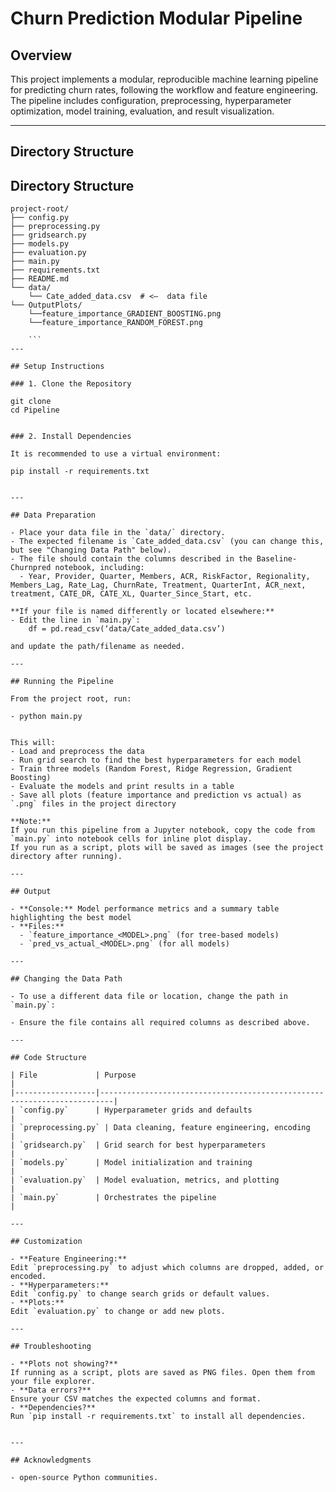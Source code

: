 # Churn Prediction Modular Pipeline

## Overview

This project implements a modular, reproducible machine learning pipeline for predicting churn rates, following the workflow and feature engineering. The pipeline includes configuration, preprocessing, hyperparameter optimization, model training, evaluation, and result visualization.

---

## Directory Structure

## Directory Structure
```
project-root/
├── config.py
├── preprocessing.py
├── gridsearch.py
├── models.py
├── evaluation.py
├── main.py
├── requirements.txt
├── README.md
└── data/
    └── Cate_added_data.csv  # <–  data file 
└── OutputPlots/
    └──feature_importance_GRADIENT_BOOSTING.png
    └──feature_importance_RANDOM_FOREST.png

    ```
---

## Setup Instructions

### 1. Clone the Repository

git clone
cd Pipeline 


### 2. Install Dependencies

It is recommended to use a virtual environment:

pip install -r requirements.txt


---

## Data Preparation

- Place your data file in the `data/` directory.
- The expected filename is `Cate_added_data.csv` (you can change this, but see "Changing Data Path" below).
- The file should contain the columns described in the Baseline-Churnpred notebook, including:
  - Year, Provider, Quarter, Members, ACR, RiskFactor, Regionality, Members_Lag, Rate_Lag, ChurnRate, Treatment, QuarterInt, ACR_next, treatment, CATE_DR, CATE_XL, Quarter_Since_Start, etc.

**If your file is named differently or located elsewhere:**
- Edit the line in `main.py`:
    df = pd.read_csv(‘data/Cate_added_data.csv’)

and update the path/filename as needed.

---

## Running the Pipeline

From the project root, run:

- python main.py


This will:
- Load and preprocess the data
- Run grid search to find the best hyperparameters for each model
- Train three models (Random Forest, Ridge Regression, Gradient Boosting)
- Evaluate the models and print results in a table
- Save all plots (feature importance and prediction vs actual) as `.png` files in the project directory

**Note:**  
If you run this pipeline from a Jupyter notebook, copy the code from `main.py` into notebook cells for inline plot display.  
If you run as a script, plots will be saved as images (see the project directory after running).

---

## Output

- **Console:** Model performance metrics and a summary table highlighting the best model
- **Files:**  
  - `feature_importance_<MODEL>.png` (for tree-based models)
  - `pred_vs_actual_<MODEL>.png` (for all models)

---

## Changing the Data Path

- To use a different data file or location, change the path in `main.py`:

- Ensure the file contains all required columns as described above.

---

## Code Structure

| File             | Purpose                                                                 |
|------------------|-------------------------------------------------------------------------|
| `config.py`      | Hyperparameter grids and defaults                                       |
| `preprocessing.py` | Data cleaning, feature engineering, encoding                          |
| `gridsearch.py`  | Grid search for best hyperparameters                                    |
| `models.py`      | Model initialization and training                                       |
| `evaluation.py`  | Model evaluation, metrics, and plotting                                 |
| `main.py`        | Orchestrates the pipeline                                               |

---

## Customization

- **Feature Engineering:**  
Edit `preprocessing.py` to adjust which columns are dropped, added, or encoded.
- **Hyperparameters:**  
Edit `config.py` to change search grids or default values.
- **Plots:**  
Edit `evaluation.py` to change or add new plots.

---

## Troubleshooting

- **Plots not showing?**  
If running as a script, plots are saved as PNG files. Open them from your file explorer.
- **Data errors?**  
Ensure your CSV matches the expected columns and format.
- **Dependencies?**  
Run `pip install -r requirements.txt` to install all dependencies.


---

## Acknowledgments

- open-source Python communities.


